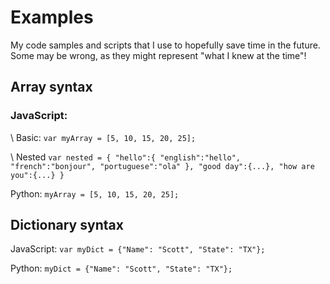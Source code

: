 # Examples
My code samples and scripts that I use to hopefully save time in the future. Some may be wrong, as they might represent "what I knew at the time"!

## Array syntax
### JavaScript: 
\\ Basic:
`var myArray = [5, 10, 15, 20, 25];`

\\ Nested
`var nested = {
    "hello":{
        "english":"hello",
        "french":"bonjour",
        "portuguese":"ola"
    },
    "good day":{...},
    "how are you":{...}
}`

Python: `myArray = [5, 10, 15, 20, 25];`

## Dictionary syntax
JavaScript: `var myDict = {"Name": "Scott", "State": "TX"};`

Python: `myDict = {"Name": "Scott", "State": "TX"};`

